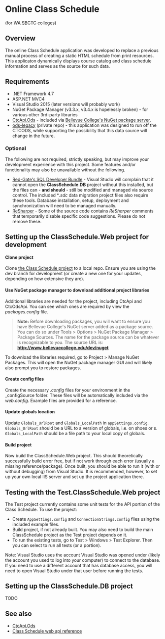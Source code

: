 Online Class Schedule
=====================
(for [WA SBCTC](http://www.sbctc.ctc.edu/) colleges)

## Overview

The online Class Schedule application was developed to replace a previous manual process of creating a static HTML schedule from print resources. This applicaton dynamically displays course catalog and class schedule information and serves as the source for such data.

## Requirements

+ .NET Framework 4.7
+ ASP.NET MVC4
+ Visual Studio 2015 (later versions will probably work)
+ NuGet Package Manager (v3.3.x, v3.4.x is hopelessly broken) - for various other 3rd-party libraries
+ [CtcApi.Ods](https://github.com/BellevueCollege/CtcApi) - included via [Bellevue College's NuGet package server](http://www.bellevuecollege.edu/dev/nuget).
+ [ods-legacy](https://github.com/ctcdev/ods-legacy) (private repo) - this application was designed to run off the CTCODS, while supporting the possibility that this data source will change in the future.

### Optional

The following are not required, strictly speaking, but may improve your development experience with this project. Some features and/or functionality may also be unavailable without the following.

+ [Red-Gate's SQL Developer Bundle](https://www.red-gate.com/products/sql-development/sql-developer-bundle/) - Visual Studio will complain that it cannot open the **ClassSchedule.DB** project without this installed, but the files can - **and should** - still be modified and managed via source control. The included **.sdc* data migration project files also require these tools. Database installation, setup, deployment and synchronization will need to be managed manually.
+ [ReSharper](https://www.jetbrains.com/resharper/) - Some of the source code contains *ReSharper* comments that temporarily disable specific code suggestions. Please do not remove these.

## Setting up the ClassSchedule.Web project for development

#### Clone project

Clone [the Class Schedule project](https://github.com/BellevueCollege/ClassSchedule) to a local repo. Ensure you are using the dev branch for development (or create a new one for your updates, depending on how extensive they are).

#### Use NuGet package manager to download additional project libraries 

Additional libraries are needed for the project, including CtcApi and CtcOdsApi. You can see which ones are required by view the _packages.config_ file. 

> **Note:** Before downloading packages, you will want to ensure you have Bellevue College's NuGet server added as a package source. You can do so under Tools > Options > NuGet Package Manager > Package Sources. The name for the package source can be whatever is recognizable to you. The source URL is: **http://www.bellevuecollege.edu/dev/nuget**

To download the libraries required, go to Project > Manage NuGet Packages. This will open the NuGet package manager GUI and will likely also prompt you to restore packages.

#### Create config files 
Create the necessary *.config* files for your environment in the _configSource folder. These files will be automatically included via the *web.config*. Example files are provided for a reference.

#### Update globals location
Update `Globals_UrlRoot` and `Globals_LocalPath` in `appSettings.config`. `Globals_UrlRoot` should be a URL to a version of globals, i.e. on shoes or s. `Globals_LocalPath` should be a file path to your local copy of globals.

#### Build project

Now build the ClassSchedule.Web project. This should theoretically successfully build error free, but if not work through each error (usually a missing reference/package). Once built, you should be able to run it (with or without debugging) from Visual Studio.  It is recommended, however, to set up your own local IIS server and set up the project application there.

## Testing with the Test.ClassSchedule.Web project

The Test project currently contains some unit tests for the API portion of the Class Schedule. To use the project:

 - Create `AppSettings.config` and `ConnectionStrings.config` files using the included example files.
 - Build project, if not already built. You may also need to build the main ClassSchedule project as the Test project depends on it.
 - To run the existing tests, go to Test > Windows > Test Explorer. Then you can select to run all tests (or a portion).

Note: Visual Studio uses the account Visual Studio was opened under (likely the account you used to log into your computer) to connect to the database. If you need to use a different account that has database access, you will need to open Visual Studio under that user before running the tests.

## Setting up the ClassSchedule.DB project

TODO
## See also

+ [CtcApi.Ods](https://github.com/BellevueCollege/CtcApi/wiki#what-is-it)
+ [Class Schedule web api reference](https://github.com/BellevueCollege/ClassSchedule/wiki/Class-schedule-web-api-reference)
